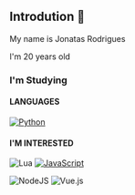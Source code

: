 ## Introdution 👋

My name is Jonatas Rodrigues

I'm 20 years old


### I'm Studying

#### LANGUAGES

[![Python](https://github.com/jalbertsr/logo-badge-images/blob/master/img/rsz_python.png?raw=true)](https://www.python.org/)

#### I'M INTERESTED 


![Lua](https://img.shields.io/badge/lua-%232C2D72.svg?style=for-the-badge&logo=lua&logoColor=white)
[![JavaScript](http://3con14.biz/code/_data/js/intro/js-logo.png)](https://developer.mozilla.org/en-US/docs/Web/JavaScript)

![NodeJS](https://img.shields.io/badge/node.js-6DA55F?style=for-the-badge&logo=node.js&logoColor=white)
![Vue.js](https://img.shields.io/badge/vuejs-%2335495e.svg?style=for-the-badge&logo=vuedotjs&logoColor=%234FC08D)

